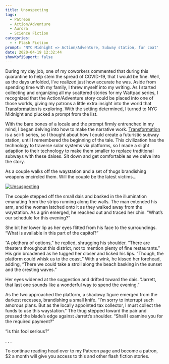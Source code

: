 ```yaml
---
title: Unsuspecting
tags:
  - Patreon
  - Action/Adventure
  - Aurora
  - Science Fiction
categories:
  - - Flash Fiction
prompt: 'NYC Midnight => Action/Adventure, Subway station, fur coat'
date: 2020-04-19 12:32:44
showKofiSuport: false
---
```


During my day job, one of my coworkers commented that during this quarantine to help stem the spread of COVID-19, that I would be fine. Well, as the days unfolded, I’ve realized just how accurate he was. Aside from spending time with my family, I threw myself into my writing. As I started collecting and organizing all my scattered stories for my Wattpad series, I recognized that the Action/Adventure story could be placed into one of those worlds, giving my patrons a little extra insight into the world that [Transformation](https://www.wattpad.com/story/195777713-transformation) is exploring. With the setting determined, I turned to NYC Midnight and plucked a prompt from the list.<!-- more -->

With the bare bones of a locale and the prompt firmly entrenched in my mind, I began delving into how to make the narrative work. [Transformation](https://www.wattpad.com/story/195777713-transformation) is a sci-fi series, so I thought about how I could create a futuristic subway station, until I remembered the beginning of the tale. This civilization has the technology to traverse solar systems via platforms, so I made a slight adaption to their technology to make them smaller to replace traditional subways with these daises. Sit down and get comfortable as we delve into the story.

As a couple walks off the waystation and a set of thugs brandishing weapons encircled them. Will the couple be the latest victims…

<div class="center">

[![Unsuspecting](/images/patreon-flash-fiction/2020/unsuspecting.png "Unsuspecting")](https://www.patreon.com/posts/35970168)

</div>

The couple stepped off the small dais and basked in the illumination emanating from the strips running along the walls. The man extended his arm, and the woman latched onto it as they walked away from the waystation. As a grin emerged, he reached out and traced her chin. “What’s our schedule for this evening?”

She bit her lower lip as her eyes flitted from his face to the surroundings. “What is available in this part of the capitol?”

“A plethora of options,” he replied, shrugging his shoulder. “There are theaters throughout this district, not to mention plenty of fine restaurants.” His grin broadened as he tugged her closer and licked his lips. “Though, the platform could whisk us to the coast.” With a wink, he kissed her forehead, adding, “There we could take a stroll along the beach basking in the sunset and the cresting waves.”

Her eyes widened at the suggestion and drifted toward the dais. “Jarrett, that last one sounds like a wonderful way to spend the evening.”

As the two approached the platform, a shadowy figure emerged from the darkest recesses, brandishing a small knife. “I’m sorry to interrupt such amorous plans. But as the locally appointed tax collector, I must collect the funds to use this waystation.” The thug stepped toward the pair and pressed the blade’s edge against Jarrett’s shoulder. “Shall I examine you for the required payment?”

“Is this fool serious?”

<div class="center story-ellipses">
.
.
.
</div>

<div class="center">

To continue reading head over to my Patreon page and become a patron, $2 a month will give you access to this and other flash fiction stories.

</div>